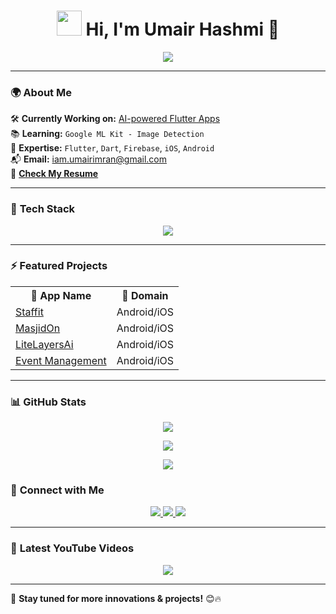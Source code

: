 <h1 align="center">
  <img src="https://media.giphy.com/media/hvRJCLFzcasrR4ia7z/giphy.gif" width="40px"> 
  Hi, I'm Umair Hashmi 🚀
</h1>

<p align="center">
  <img src="https://readme-typing-svg.herokuapp.com?font=Fira+Code&size=28&pause=1000&color=F7F7F7&center=true&vCenter=true&width=600&lines=🚀+Flutter+%26+Dart+Developer;🔥+Building+Scalable+Apps;💡+Innovating+with+Tech;🎯+Android+%26+iOS+Expert;" />
</p>

---

### 🌍 **About Me**
🛠️ **Currently Working on:** [AI-powered Flutter Apps](https://github.com/Umaiir11)  
📚 **Learning:** `Google ML Kit - Image Detection`  
🚀 **Expertise:** `Flutter`, `Dart`, `Firebase`, `iOS`, `Android`  
📬 **Email:** [iam.umairimran@gmail.com](mailto:iam.umairimran@gmail.com)  
📄 **[Check My Resume](https://drive.google.com/file/d/1ZeBnL0Lc9WqcnDBuujcCpIshkZhGoNse/view?usp=drive_link)**  

---

### 🚀 **Tech Stack**
<p align="center">
  <img src="https://skillicons.dev/icons?i=flutter,dart,firebase,androidstudio,github,git,nodejs,mongodb,figma" />
</p>

---

### ⚡ **Featured Projects**
<table align="center">
  <tr>
    <th>🚀 App Name</th>
    <th>📲 Domain</th>
  </tr>
  <tr>
    <td><a href="#">Staffit</a></td>
    <td>Android/iOS</td>
  </tr>
  <tr>
    <td><a href="#">MasjidOn</a></td>
    <td>Android/iOS</td>
  </tr>
  <tr>
    <td><a href="#">LiteLayersAi</a></td>
    <td>Android/iOS</td>
  </tr>
  <tr>
    <td><a href="#">Event Management</a></td>
    <td>Android/iOS</td>
  </tr>
</table>

---

### 📊 **GitHub Stats**
<p align="center">
  <img src="https://github-readme-stats.vercel.app/api?username=umaiir11&show_icons=true&theme=tokyonight&count_private=true" />
</p>
<p align="center">
  <img src="https://github-readme-streak-stats.herokuapp.com/?user=umaiir11&theme=tokyonight" />
</p>
<p align="center">
  <img src="https://github-readme-stats.vercel.app/api/top-langs?username=umaiir11&show_icons=true&theme=tokyonight&layout=compact" />
</p>


### 🔗 **Connect with Me**
<p align="center">
  <a href="https://www.linkedin.com/in/umair-hashmi/" target="_blank">
    <img src="https://img.shields.io/badge/LinkedIn-0077B5?style=for-the-badge&logo=linkedin&logoColor=white"/>
  </a>
  <a href="https://instagram.com/umair.hashmiii" target="_blank">
    <img src="https://img.shields.io/badge/Instagram-E4405F?style=for-the-badge&logo=instagram&logoColor=white"/>
  </a>
  <a href="https://www.youtube.com/@umairhashmiii" target="_blank">
    <img src="https://img.shields.io/badge/YouTube-FF0000?style=for-the-badge&logo=youtube&logoColor=white"/>
  </a>
</p>

---

### 🎥 **Latest YouTube Videos**
<p align="center">
  <img src="https://github.com/umaiir11/umaiir11/assets/umaiir11/yt-latest-video.svg" />
</p>

---

🚀 **Stay tuned for more innovations & projects!** 😊🔥

